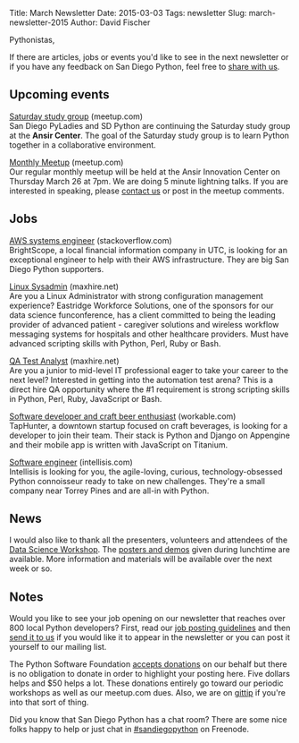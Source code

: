 Title: March Newsletter
Date: 2015-03-03
Tags: newsletter
Slug: march-newsletter-2015
Author: David Fischer


Pythonistas,

If there are articles, jobs or events you'd like to see in the next newsletter
or if you have any feedback on San Diego Python, feel free to
[share with us][].

[share with us]: mailto:sandiegopython-organizers@googlegroups.com


Upcoming events
---------------

[Saturday study group][saturday-meetup] (meetup.com) <br />
San Diego PyLadies and SD Python are continuing the Saturday study group
at the **Ansir Center**. The goal of the Saturday study group is to learn Python
together in a collaborative environment.

[saturday-meetup]: http://www.meetup.com/pythonsd/events/220475825/


[Monthly Meetup][] (meetup.com) <br />
Our regular monthly meetup will be held at the Ansir Innovation Center on
Thursday March 26 at 7pm. We are doing 5 minute lightning talks. If you
are interested in speaking, please [contact us][] or post in the meetup
comments.

[Monthly Meetup]: http://www.meetup.com/pythonsd/events/220848308/
[contact us]: mailto:sandiegopython-organizers@googlegroups.com


Jobs
----

[AWS systems engineer][bs-engineer] (stackoverflow.com) <br />
BrightScope, a local financial information company in UTC, is looking for
an exceptional engineer to help with their AWS infrastructure. They are big
San Diego Python supporters.

[bs-engineer]: https://careers.stackoverflow.com/jobs/81143/aws-system-engineer-brightscope-inc


[Linux Sysadmin][] (maxhire.net) <br />
Are you a Linux Administrator with strong configuration management experience?
Eastridge Workforce Solutions, one of the sponsors for our data science
funconference, has a client committed to being the leading provider of
advanced patient - caregiver solutions and wireless workflow messaging
systems for hospitals and other healthcare providers. Must have advanced
scripting skills with Python, Perl, Ruby or Bash.

[Linux Sysadmin]: http://www.maxhire.net/cp/JobPrintPreview.aspx?jobid=43424


[QA Test Analyst][] (maxhire.net) <br />
Are you a junior to mid-level IT professional eager to take your career
to the next level? Interested in getting into the automation test arena?
This is a direct hire QA opportunity where the #1 requirement is strong
scripting skills in Python, Perl, Ruby, JavaScript or Bash.

[QA Test Analyst]: http://www.maxhire.net/cp/JobPrintPreview.aspx?jobid=43873


[Software developer and craft beer enthusiast][] (workable.com) <br />
TapHunter, a downtown startup focused on craft beverages, is looking for a
developer to join their team. Their stack is Python and Django on Appengine
and their mobile app is written with JavaScript on Titanium.

[Software developer and craft beer enthusiast]: http://taphunter.workable.com/jobs/31725


[Software engineer][software-engineer] (intellisis.com) <br />
Intellisis is looking for you, the agile-loving, curious, technology-obsessed
Python connoisseur ready to take on new challenges. They're a small company
near Torrey Pines and are all-in with Python.

[software-engineer]: http://www.intellisis.com/jobs.php


News
----


I would also like to thank all the presenters, volunteers and attendees of the
[Data Science Workshop][]. The [posters and demos][] given during lunchtime are
available. More information and materials will be available over
the next week or so.

[Data Science Workshop]: http://www.meetup.com/pythonsd/events/219582270/
[posters and demos]: http://www.meetup.com/pythonsd/pages/Data_Science_Poster-Demos/


Notes
-----


Would you like to see your job opening on our newsletter that reaches over
800 local Python developers? First, read our
[job posting guidelines][job-guidelines] and then [send it to us][send-it]
if you would like it to appear in the newsletter or you can post it
yourself to our mailing list.

The Python Software Foundation [accepts donations][accepts-donations] on our
behalf but there is no obligation to donate in order to highlight your
posting here. Five dollars helps and $50 helps a lot. These donations entirely
go toward our periodic workshops as well as our meetup.com dues.
Also, we are on [gittip][] if you're into that sort of thing.

[send-it]: mailto:sandiegopython-organizers@googlegroups.com
[job-guidelines]: http://pythonsd.org/pages/job-posting-guidelines.html
[accepts-donations]: https://psfmember.org/civicrm/contribute/transact?reset=1&id=9
[gittip]: https://www.gittip.com/sandiegopython/


Did you know that San Diego Python has a chat room? There are some nice
folks happy to help or just chat in [#sandiegopython][irc] on Freenode.

[irc]: http://pythonsd.org/pages/chat-room.html
